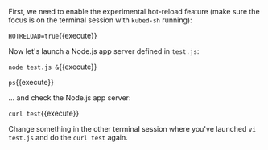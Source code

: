 First, we need to enable the experimental hot-reload feature (make sure the focus is on the terminal session with `kubed-sh` running):

`HOTRELOAD=true`{{execute}}

Now let's launch a Node.js app server defined in `test.js`:

`node test.js &`{{execute}}

`ps`{{execute}}

… and check the Node.js app server:

`curl test`{{execute}}

Change something in the other terminal session where you've launched `vi test.js` and do the `curl test` again.
